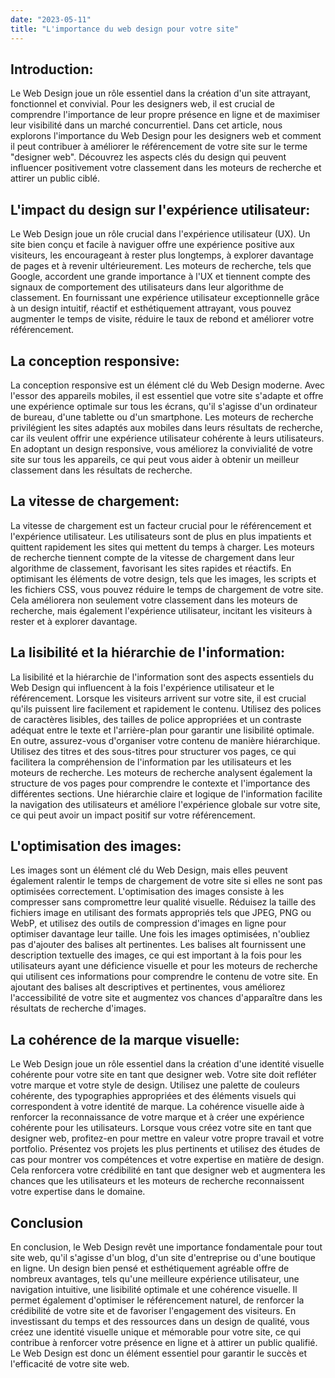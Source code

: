 ```yaml
---
date: "2023-05-11"
title: "L'importance du web design pour votre site"
---
```


## Introduction:
Le Web Design joue un rôle essentiel dans la création d'un site attrayant, fonctionnel et convivial. Pour les designers web, il est crucial de comprendre l'importance de leur propre présence en ligne et de maximiser leur visibilité dans un marché concurrentiel. Dans cet article, nous explorons l'importance du Web Design pour les designers web et comment il peut contribuer à améliorer le référencement de votre site sur le terme "designer web". Découvrez les aspects clés du design qui peuvent influencer positivement votre classement dans les moteurs de recherche et attirer un public ciblé.

## L'impact du design sur l'expérience utilisateur:
Le Web Design joue un rôle crucial dans l'expérience utilisateur (UX). Un site bien conçu et facile à naviguer offre une expérience positive aux visiteurs, les encourageant à rester plus longtemps, à explorer davantage de pages et à revenir ultérieurement. Les moteurs de recherche, tels que Google, accordent une grande importance à l'UX et tiennent compte des signaux de comportement des utilisateurs dans leur algorithme de classement. En fournissant une expérience utilisateur exceptionnelle grâce à un design intuitif, réactif et esthétiquement attrayant, vous pouvez augmenter le temps de visite, réduire le taux de rebond et améliorer votre référencement.

## La conception responsive:
La conception responsive est un élément clé du Web Design moderne. Avec l'essor des appareils mobiles, il est essentiel que votre site s'adapte et offre une expérience optimale sur tous les écrans, qu'il s'agisse d'un ordinateur de bureau, d'une tablette ou d'un smartphone. Les moteurs de recherche privilégient les sites adaptés aux mobiles dans leurs résultats de recherche, car ils veulent offrir une expérience utilisateur cohérente à leurs utilisateurs. En adoptant un design responsive, vous améliorez la convivialité de votre site sur tous les appareils, ce qui peut vous aider à obtenir un meilleur classement dans les résultats de recherche.

## La vitesse de chargement:
La vitesse de chargement est un facteur crucial pour le référencement et l'expérience utilisateur. Les utilisateurs sont de plus en plus impatients et quittent rapidement les sites qui mettent du temps à charger. Les moteurs de recherche tiennent compte de la vitesse de chargement dans leur algorithme de classement, favorisant les sites rapides et réactifs. En optimisant les éléments de votre design, tels que les images, les scripts et les fichiers CSS, vous pouvez réduire le temps de chargement de votre site. Cela améliorera non seulement votre classement dans les moteurs de recherche, mais également l'expérience utilisateur, incitant les visiteurs à rester et à explorer davantage.

## La lisibilité et la hiérarchie de l'information:
La lisibilité et la hiérarchie de l'information sont des aspects essentiels du Web Design qui influencent à la fois l'expérience utilisateur et le référencement. Lorsque les visiteurs arrivent sur votre site, il est crucial qu'ils puissent lire facilement et rapidement le contenu. Utilisez des polices de caractères lisibles, des tailles de police appropriées et un contraste adéquat entre le texte et l'arrière-plan pour garantir une lisibilité optimale.
En outre, assurez-vous d'organiser votre contenu de manière hiérarchique. Utilisez des titres et des sous-titres pour structurer vos pages, ce qui facilitera la compréhension de l'information par les utilisateurs et les moteurs de recherche. Les moteurs de recherche analysent également la structure de vos pages pour comprendre le contexte et l'importance des différentes sections. Une hiérarchie claire et logique de l'information facilite la navigation des utilisateurs et améliore l'expérience globale sur votre site, ce qui peut avoir un impact positif sur votre référencement.

## L'optimisation des images:
Les images sont un élément clé du Web Design, mais elles peuvent également ralentir le temps de chargement de votre site si elles ne sont pas optimisées correctement. L'optimisation des images consiste à les compresser sans compromettre leur qualité visuelle. Réduisez la taille des fichiers image en utilisant des formats appropriés tels que JPEG, PNG ou WebP, et utilisez des outils de compression d'images en ligne pour optimiser davantage leur taille.
Une fois les images optimisées, n'oubliez pas d'ajouter des balises alt pertinentes. Les balises alt fournissent une description textuelle des images, ce qui est important à la fois pour les utilisateurs ayant une déficience visuelle et pour les moteurs de recherche qui utilisent ces informations pour comprendre le contenu de votre site. En ajoutant des balises alt descriptives et pertinentes, vous améliorez l'accessibilité de votre site et augmentez vos chances d'apparaître dans les résultats de recherche d'images.

## La cohérence de la marque visuelle:
Le Web Design joue un rôle essentiel dans la création d'une identité visuelle cohérente pour votre site en tant que designer web. Votre site doit refléter votre marque et votre style de design. Utilisez une palette de couleurs cohérente, des typographies appropriées et des éléments visuels qui correspondent à votre identité de marque. La cohérence visuelle aide à renforcer la reconnaissance de votre marque et à créer une expérience cohérente pour les utilisateurs.
Lorsque vous créez votre site en tant que designer web, profitez-en pour mettre en valeur votre propre travail et votre portfolio. Présentez vos projets les plus pertinents et utilisez des études de cas pour montrer vos compétences et votre expertise en matière de design. Cela renforcera votre crédibilité en tant que designer web et augmentera les chances que les utilisateurs et les moteurs de recherche reconnaissent votre expertise dans le domaine.

## Conclusion 
En conclusion, le Web Design revêt une importance fondamentale pour tout site web, qu'il s'agisse d'un blog, d'un site d'entreprise ou d'une boutique en ligne. Un design bien pensé et esthétiquement agréable offre de nombreux avantages, tels qu'une meilleure expérience utilisateur, une navigation intuitive, une lisibilité optimale et une cohérence visuelle. Il permet également d'optimiser le référencement naturel, de renforcer la crédibilité de votre site et de favoriser l'engagement des visiteurs. En investissant du temps et des ressources dans un design de qualité, vous créez une identité visuelle unique et mémorable pour votre site, ce qui contribue à renforcer votre présence en ligne et à attirer un public qualifié. Le Web Design est donc un élément essentiel pour garantir le succès et l'efficacité de votre site web.
